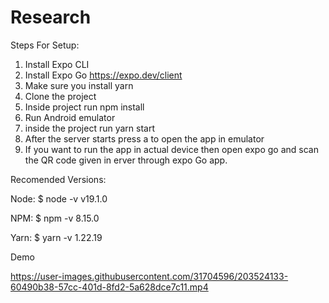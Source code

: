 # Research

Steps For Setup:
1. Install Expo CLI
2. Install Expo Go https://expo.dev/client
3. Make sure you install yarn
4. Clone the project
5. Inside project run npm install
6. Run Android emulator
7. inside the project run yarn start 
8. After the server starts press a to open the app in emulator
9. If you want to run the app in actual device then open expo go and scan the QR code given in erver through expo Go app.

Recomended Versions:

Node:
$ node -v
v19.1.0

NPM:
$ npm -v
8.15.0

Yarn:
$ yarn -v
1.22.19


Demo

https://user-images.githubusercontent.com/31704596/203524133-60490b38-57cc-401d-8fd2-5a628dce7c11.mp4

